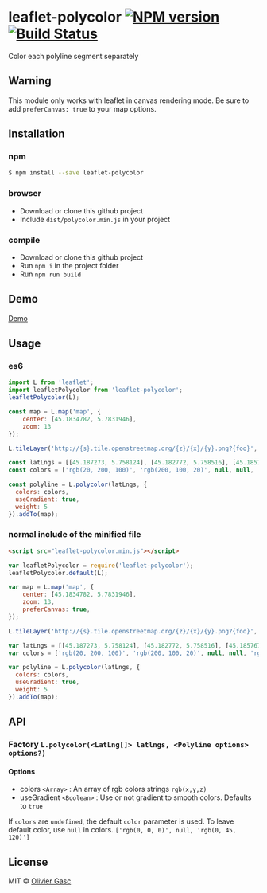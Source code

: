 # leaflet-polycolor [![NPM version](https://badge.fury.io/js/leaflet-polycolor.svg)](https://npmjs.org/package/leaflet-polycolor) [![Build Status](https://travis-ci.org/Oliv/leaflet-polycolor.svg?branch=master)](https://travis-ci.org/Oliv/leaflet-polycolor)

Color each polyline segment separately

## Warning

This module only works with leaflet in canvas rendering mode. Be sure to add `preferCanvas: true` to your map options.

## Installation

### npm

```sh
$ npm install --save leaflet-polycolor
```

### browser

- Download or clone this github project
- Include `dist/polycolor.min.js` in your project

### compile

- Download or clone this github project
- Run `npm i` in the project folder
- Run `npm run build`

## Demo

[Demo](https://oliv.github.io/leaflet-polycolor)

## Usage

### es6

```js
import L from 'leaflet';
import leafletPolycolor from 'leaflet-polycolor';
leafletPolycolor(L);

const map = L.map('map', {
    center: [45.1834782, 5.7831946],
    zoom: 13
});

L.tileLayer('http://{s}.tile.openstreetmap.org/{z}/{x}/{y}.png?{foo}', {foo: 'bar'}).addTo(map);

const latLngs = [[45.187273, 5.758124], [45.182772, 5.758516], [45.185767, 5.747106], [45.176569, 5.752082], [45.171863, 5.757120], [45.168354, 5.755178]];
const colors = ['rgb(20, 200, 100)', 'rgb(200, 100, 20)', null, null, 'rgb(20, 200, 100)', 'rgb(0, 0, 0)'];

const polyline = L.polycolor(latLngs, {
  colors: colors,
  useGradient: true,
  weight: 5
}).addTo(map);
```

### normal include of the minified file

```html
<script src="leaflet-polycolor.min.js"></script>
```

```js
var leafletPolycolor = require('leaflet-polycolor');
leafletPolycolor.default(L);

var map = L.map('map', {
    center: [45.1834782, 5.7831946],
    zoom: 13,
    preferCanvas: true,
});

L.tileLayer('http://{s}.tile.openstreetmap.org/{z}/{x}/{y}.png?{foo}', {foo: 'bar'}).addTo(map);

var latLngs = [[45.187273, 5.758124], [45.182772, 5.758516], [45.185767, 5.747106], [45.176569, 5.752082], [45.171863, 5.757120], [45.168354, 5.755178]];
var colors = ['rgb(20, 200, 100)', 'rgb(200, 100, 20)', null, null, 'rgb(20, 200, 100)', 'rgb(0, 0, 0)'];

var polyline = L.polycolor(latLngs, {
  colors: colors,
  useGradient: true,
  weight: 5
}).addTo(map);
```

## API

### Factory `L.polycolor(<LatLng[]> latlngs, <Polyline options> options?)`

#### Options
- colors `<Array>` : An array of rgb colors strings `rgb(x,y,z)`
- useGradient `<Boolean>` : Use or not gradient to smooth colors. Defaults to `true`

If `colors` are `undefined`, the default `color` parameter is used.
To leave default color, use `null` in colors. `['rgb(0, 0, 0)', null, 'rgb(0, 45, 120)']`

## License

MIT © [Olivier Gasc](https://github.com/Oliv)
